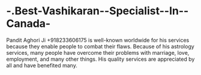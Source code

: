 # -.Best-Vashikaran--Specialist--In--Canada-
Pandit Aghori Ji +918233606175 is well-known worldwide for his services because they enable people to combat their flaws. Because of his astrology services, many people have overcome their problems with marriage, love, employment, and many other things. His quality services are appreciated by all and have benefited many.
